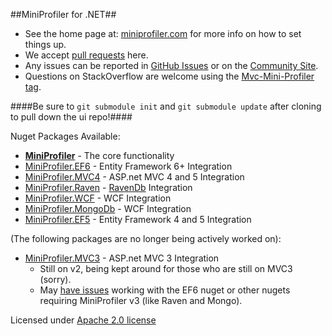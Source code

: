 ##MiniProfiler for .NET##

* See the home page at: [miniprofiler.com](http://miniprofiler.com) for more info on how to set things up.
* We accept [pull requests](https://github.com/MiniProfiler/dotnet/pulls) here.
* Any issues can be reported in [GitHub Issues](https://github.com/MiniProfiler/dotnet/issues) or on the [Community Site](http://community.miniprofiler.com/).
* Questions on StackOverflow are welcome using the [Mvc-Mini-Profiler tag](http://stackoverflow.com/questions/tagged/mvc-mini-profiler). 

####Be sure to `git submodule init` and `git submodule update` after cloning to pull down the ui repo!####

Nuget Packages Available:

  * **[MiniProfiler](https://www.nuget.org/packages/MiniProfiler/)** - The core functionality 
  * [MiniProfiler.EF6](https://www.nuget.org/packages/MiniProfiler.EF6/) - Entity Framework 6+ Integration
  * [MiniProfiler.MVC4](https://www.nuget.org/packages/MiniProfiler.Mvc4/) - ASP.net MVC 4 and 5 Integration
  * [MiniProfiler.Raven](https://www.nuget.org/packages/MiniProfiler.Raven/) - [RavenDb](http://ravendb.net) Integration
  * [MiniProfiler.WCF](https://www.nuget.org/packages/MiniProfiler.WCF/) - WCF Integration
  * [MiniProfiler.MongoDb](https://www.nuget.org/packages/MiniProfiler.MongoDb/) - WCF Integration
  * [MiniProfiler.EF5](https://www.nuget.org/packages/MiniProfiler.EF5/) - Entity Framework 4 and 5 Integration

(The following packages are no longer being actively worked on):

  * [MiniProfiler.MVC3](https://www.nuget.org/packages/MiniProfiler.MVC3/) - ASP.net MVC 3 Integration
	  * Still on v2, being kept around for those who are still on MVC3 (sorry).
	  * May [have issues](https://github.com/MiniProfiler/dotnet/issues/81) working with the EF6 nuget or other nugets requiring MiniProfiler v3 (like Raven and Mongo).

Licensed under [Apache 2.0 license](http://www.apache.org/licenses/LICENSE-2.0)
